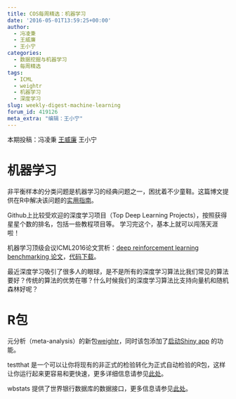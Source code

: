 ```yaml
---
title: COS每周精选：机器学习
date: '2016-05-01T13:59:25+00:00'
author:
  - 冯凌秉
  - 王威廉
  - 王小宁
categories:
  - 数据挖掘与机器学习
  - 每周精选
tags:
  - ICML
  - weightr
  - 机器学习
  - 深度学习
slug: weekly-digest-machine-learning
forum_id: 419126
meta_extra: "编辑：王小宁"
---
```


本期投稿：冯凌秉 [王威廉](http://weibo.com/u/1657470871?from=feed&loc=avatar) 王小宁

# 机器学习

非平衡样本的分类问题是机器学习的经典问题之一，困扰着不少童鞋。这篇博文提供在R中解决该问题的[实用指南](http://www.analyticsvidhya.com/blog/2016/03/practical-guide-deal-imbalanced-classification-problems/)。

Github上比较受欢迎的深度学习项目（Top Deep Learning Projects），按照获得星星个数的排名，包括一些教程项目等。 学习完这个，基本上就可以闯荡天涯啦！

机器学习顶级会议ICML2016论文赏析：[deep reinforcement learning benchmarking 论文](http://arxiv.org/abs/1604.06778)，[代码下载](https://github.com/rllab/rllab)。

最近深度学习吸引了很多人的眼球，是不是所有的深度学习算法比我们常见的算法要好？传统的算法的优势在哪？什么时候我们的深度学习算法比支持向量机和随机森林好呢？

# R包

元分析（meta-analysis）的新包[weightr](https://cran.r-project.org/web/packages/weightr/)，同时该包添加了[启动Shiny app](https://vevealab.shinyapps.io/WeightFunctionModel/) 的功能。

testthat 是一个可以让你将现有的非正式的检验转化为正式自动检验的R包，这样让你运行起来更容易和更快速，更多详细信息请参见[此处](http://r-pkgs.had.co.nz/tests.html.)。

wbstats 提供了世界银行数据库的数据接口，更多信息请参见[此处](http://www.r-bloggers.com/new-r-package-to-access-world-bank-data/?utm_source=feedburner&utm_medium=email&utm_campaign=Feed%3A+RBloggers+%28R+bloggers%29)。
